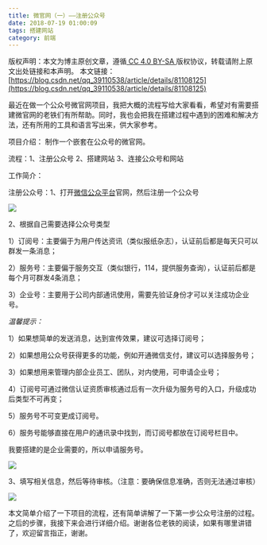 ```yaml
---
title: 微官网（一）——注册公众号
date: 2018-07-19 01:00:09
tags: 搭建网站
category: 前端
---
```

 [ ](http://creativecommons.org/licenses/by-sa/4.0/) 版权声明：本文为博主原创文章，遵循[ CC 4.0 BY-SA ](http://creativecommons.org/licenses/by-sa/4.0/)版权协议，转载请附上原文出处链接和本声明。  本文链接：[https://blog.csdn.net/qq_39110538/article/details/81108125](https://blog.csdn.net/qq_39110538/article/details/81108125)   
    
   最近在做一个公众号微官网项目，我把大概的流程写给大家看看，希望对有需要搭建微官网的老铁们有所帮助。同时，我也会把我在搭建过程中遇到的困难和解决方法，还有所用的工具和语言写出来，供大家参考。

 项目介绍： 制作一个嵌套在公众号的微官网。

 流程：1、注册公众号 2、搭建网站 3、连接公众号和网站

 工作简介： 

 注册公众号：1、打开[微信公众平台](https://mp.weixin.qq.com/)官网，然后注册一个公众号

 ![](https://img-blog.csdn.net/20180719004241596?watermark/2/text/aHR0cHM6Ly9ibG9nLmNzZG4ubmV0L3FxXzM5MTEwNTM4/font/5a6L5L2T/fontsize/400/fill/I0JBQkFCMA==/dissolve/70)

 2、根据自己需要选择公众号类型

 1）订阅号：主要偏于为用户传达资讯（类似报纸杂志），认证前后都是每天只可以群发一条消息；

 2）服务号：主要偏于服务交互（类似银行，114，提供服务查询），认证前后都是每个月可群发4条消息；

 3）企业号：主要用于公司内部通讯使用，需要先验证身份才可以关注成功企业号。

 _温馨提示：_

 1）如果想简单的发送消息，达到宣传效果，建议可选择订阅号；

 2）如果想用公众号获得更多的功能，例如开通微信支付，建议可以选择服务号；

 3）如果想用来管理内部企业员工、团队，对内使用，可申请企业号；

 4）订阅号可通过微信认证资质审核通过后有一次升级为服务号的入口，升级成功后类型不可再变；

 5）服务号不可变更成订阅号。

 6）服务号能够直接在用户的通讯录中找到，而订阅号都放在订阅号栏目中。

 我要搭建的是企业需要的，所以申请服务号。

 ![](https://img-blog.csdn.net/20180719004418471?watermark/2/text/aHR0cHM6Ly9ibG9nLmNzZG4ubmV0L3FxXzM5MTEwNTM4/font/5a6L5L2T/fontsize/400/fill/I0JBQkFCMA==/dissolve/70)

 3、填写相关信息，然后等待审核。（注意：要确保信息准确，否则无法通过审核）

 ![](https://img-blog.csdn.net/20180719005258633?watermark/2/text/aHR0cHM6Ly9ibG9nLmNzZG4ubmV0L3FxXzM5MTEwNTM4/font/5a6L5L2T/fontsize/400/fill/I0JBQkFCMA==/dissolve/70)

 本文简单介绍了一下项目的流程，还有简单讲解了一下第一步公众号注册的过程。之后的步骤，我接下来会进行详细介绍。谢谢各位老铁的阅读，如果有哪里讲错了，欢迎留言指正，谢谢。

 

   
 